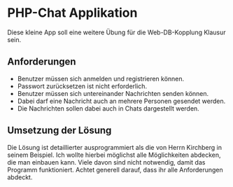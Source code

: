 # PHP-Chat Applikation #
Diese kleine App soll eine weitere Übung für die Web-DB-Kopplung Klausur sein.
## Anforderungen ##
* Benutzer müssen sich anmelden und registrieren können.
* Passwort zurücksetzen ist nicht erforderlich.
* Benutzer müssen sich untereinander Nachrichten senden können.
* Dabei darf eine Nachricht auch an mehrere Personen gesendet werden.
* Die Nachrichten sollen dabei auch in Chats dargestellt werden.

## Umsetzung der Lösung ##
Die Lösung ist detaillierter ausprogrammiert als die von Herrn Kirchberg in seinem Beispiel. Ich wollte hierbei möglichst alle Möglichkeiten abdecken, die man einbauen kann. Viele davon sind nicht notwendig, damit das Programm funktioniert. Achtet generell darauf, dass ihr alle Anforderungen abdeckt.